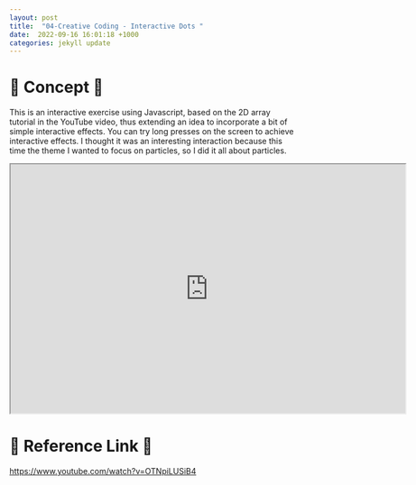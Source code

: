 ```yaml
---
layout: post
title:  "04-Creative Coding - Interactive Dots "
date:  2022-09-16 16:01:18 +1000
categories: jekyll update
---
```



# 🌟 Concept 🌟 
This is an interactive exercise using Javascript, based on the 2D array tutorial in the YouTube video, thus extending an idea to incorporate a bit of simple interactive effects. You can try long presses on the screen to achieve interactive effects.
I thought it was an interesting interaction because this time the theme I wanted to focus on particles, so I did it all about particles.

<iframe width=700 height=442 src="https://editor.p5js.org/LuciaOvO/full/oPRQoZQEN"></iframe>

# 🌟 Reference Link 🌟
<https://www.youtube.com/watch?v=OTNpiLUSiB4>


